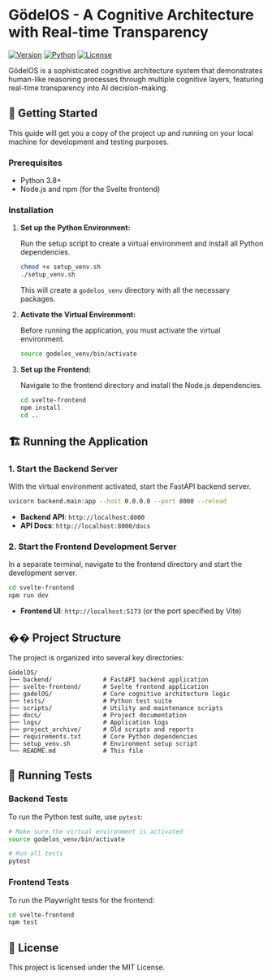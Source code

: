 # GödelOS - A Cognitive Architecture with Real-time Transparency

[![Version](https://img.shields.io/badge/version-0.3-blue.svg)](https://github.com/yourusername/godelos)
[![Python](https://img.shields.io/badge/python-3.8+-green.svg)](https://python.org)
[![License](https://img.shields.io/badge/license-MIT-blue.svg)](LICENSE)

GödelOS is a sophisticated cognitive architecture system that demonstrates human-like reasoning processes through multiple cognitive layers, featuring real-time transparency into AI decision-making.

## 🚀 Getting Started

This guide will get you a copy of the project up and running on your local machine for development and testing purposes.

### Prerequisites

- Python 3.8+
- Node.js and npm (for the Svelte frontend)

### Installation

1.  **Set up the Python Environment:**

    Run the setup script to create a virtual environment and install all Python dependencies.
    ```bash
    chmod +x setup_venv.sh
    ./setup_venv.sh
    ```
    This will create a `godelos_venv` directory with all the necessary packages.

2.  **Activate the Virtual Environment:**

    Before running the application, you must activate the virtual environment.
    ```bash
    source godelos_venv/bin/activate
    ```

3.  **Set up the Frontend:**

    Navigate to the frontend directory and install the Node.js dependencies.
    ```bash
    cd svelte-frontend
    npm install
    cd ..
    ```

## 🏗️ Running the Application

### 1. Start the Backend Server

With the virtual environment activated, start the FastAPI backend server.

```bash
uvicorn backend.main:app --host 0.0.0.0 --port 8000 --reload
```
- **Backend API**: `http://localhost:8000`
- **API Docs**: `http://localhost:8000/docs`

### 2. Start the Frontend Development Server

In a separate terminal, navigate to the frontend directory and start the development server.

```bash
cd svelte-frontend
npm run dev
```
- **Frontend UI**: `http://localhost:5173` (or the port specified by Vite)

## ��️ Project Structure

The project is organized into several key directories:

```
GödelOS/
├── backend/              # FastAPI backend application
├── svelte-frontend/      # Svelte frontend application
├── godelOS/              # Core cognitive architecture logic
├── tests/                # Python test suite
├── scripts/              # Utility and maintenance scripts
├── docs/                 # Project documentation
├── logs/                 # Application logs
├── project_archive/      # Old scripts and reports
├── requirements.txt      # Core Python dependencies
├── setup_venv.sh         # Environment setup script
└── README.md             # This file
```

## 🧪 Running Tests

### Backend Tests

To run the Python test suite, use `pytest`:

```bash
# Make sure the virtual environment is activated
source godelos_venv/bin/activate

# Run all tests
pytest
```

### Frontend Tests

To run the Playwright tests for the frontend:

```bash
cd svelte-frontend
npm test
```

## 📄 License

This project is licensed under the MIT License.
